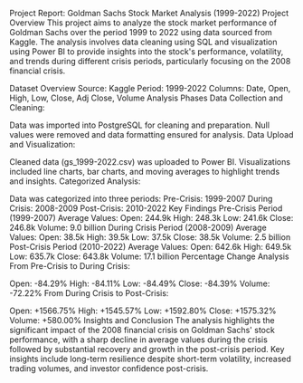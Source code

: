 Project Report: Goldman Sachs Stock Market Analysis (1999-2022)
Project Overview
This project aims to analyze the stock market performance of Goldman Sachs over the period 1999 to 2022 using data sourced from Kaggle. The analysis involves data cleaning using SQL and visualization using Power BI to provide insights into the stock's performance, volatility, and trends during different crisis periods, particularly focusing on the 2008 financial crisis.

Dataset Overview
Source: Kaggle
Period: 1999-2022
Columns: Date, Open, High, Low, Close, Adj Close, Volume
Analysis Phases
Data Collection and Cleaning:

Data was imported into PostgreSQL for cleaning and preparation.
Null values were removed and data formatting ensured for analysis.
Data Upload and Visualization:

Cleaned data (gs_1999-2022.csv) was uploaded to Power BI.
Visualizations included line charts, bar charts, and moving averages to highlight trends and insights.
Categorized Analysis:

Data was categorized into three periods:
Pre-Crisis: 1999-2007
During Crisis: 2008-2009
Post-Crisis: 2010-2022
Key Findings
Pre-Crisis Period (1999-2007)
Average Values:
Open: 244.9k
High: 248.3k
Low: 241.6k
Close: 246.8k
Volume: 9.0 billion
During Crisis Period (2008-2009)
Average Values:
Open: 38.5k
High: 39.5k
Low: 37.5k
Close: 38.5k
Volume: 2.5 billion
Post-Crisis Period (2010-2022)
Average Values:
Open: 642.6k
High: 649.5k
Low: 635.7k
Close: 643.8k
Volume: 17.1 billion
Percentage Change Analysis
From Pre-Crisis to During Crisis:

Open: -84.29%
High: -84.11%
Low: -84.49%
Close: -84.39%
Volume: -72.22%
From During Crisis to Post-Crisis:

Open: +1566.75%
High: +1545.57%
Low: +1592.80%
Close: +1575.32%
Volume: +580.00%
Insights and Conclusion
The analysis highlights the significant impact of the 2008 financial crisis on Goldman Sachs' stock performance, with a sharp decline in average values during the crisis followed by substantial recovery and growth in the post-crisis period. Key insights include long-term resilience despite short-term volatility, increased trading volumes, and investor confidence post-crisis.
